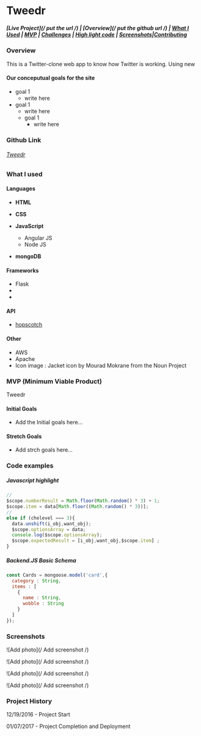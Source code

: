 # **Tweedr**



##### [Live Project](/ put the url /)   |  [Overview](/ put the github url /) |   [What I Used](#what-we-used)   |   [MVP]()   |   [Challenges](#challenges)   |   [High light code](#code)   | [Screenshots](#screenshots)|[Contributing](#contribute-to-tweeder)

### Overview
This is a Twitter-clone web app to know how Twitter is working. Using new

#### Our conceputual goals for the site
* goal 1
  * write here
* goal 1
  * write here
  * goal 1
    * write here

### Github Link
###### [Tweedr](http://...)


### What I used
#### **Languages**
* **HTML**

* **CSS**

* **JavaScript**
  * Angular JS
  * Node JS


* **mongoDB**

#### **Frameworks**
  * Flask
  *
  *

#### API
  * [hopscotch](https://github.com/linkedin/hopscotch)


#### Other
  * AWS
  * Apache
  * Icon image : Jacket icon by Mourad Mokrane from the Noun Project


### MVP (Minimum Viable Product)
Tweedr

#### **Initial Goals**
  * Add the Initial goals here...

#### **Stretch Goals**
  * Add strch goals here...




### Code examples
##### Javascript highlight
```JavaScript
//
$scope.numberResult = Math.floor(Math.random() * 3) + 1;
$scope.item = data[Math.floor((Math.random() * 3))];
//
else if (chelevel === 3){
  data.unshift(i_obj,want_obj);
  $scope.optionsArray = data;
  console.log($scope.optionsArray);
  $scope.expectedResult = [i_obj,want_obj,$scope.item] ;
}
```

##### Backend.JS Basic Schema
```JavaScript
const Cards = mongoose.model('card',{
  category : String,
  items : [
    {
      name : String,
      wobble : String
    }
  ]
});
```

### Screenshots
![Add photo](/ Add screenshot /)

![Add photo](/ Add screenshot /)

![Add photo](/ Add screenshot /)

![Add photo](/ Add screenshot /)



### Project History
12/19/2016 - Project Start

01/07/2017 - Project Completion and Deployment
